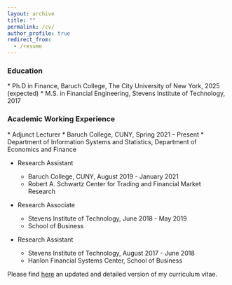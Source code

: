 ```yaml
---
layout: archive
title: ""
permalink: /cv/
author_profile: true
redirect_from:
  - /resume
---
```



<h3>Education</h3>
* Ph.D in Finance, Baruch College, The City University of New York, 2025 (expected)
* M.S. in Financial Engineering, Stevens Institute of Technology, 2017

<h3>Academic Working Experience</h3>
* Adjunct Lecturer
  * Baruch College, CUNY, Spring 2021 – Present
  * Department of Information Systems and Statistics, Department of Economics and Finance

* Research Assistant
  * Baruch College, CUNY, August 2019 - January 2021
  * Robert A. Schwartz Center for Trading and Financial Market Research

* Research Associate
  * Stevens Institute of Technology, June 2018 - May 2019
  * School of Business
  
* Research Assistant
  * Stevens Institute of Technology, August 2017 - June 2018
  * Hanlon Financial Systems Center, School of Business

Please find [here]() an updated and detailed version of my curriculum vitae.
